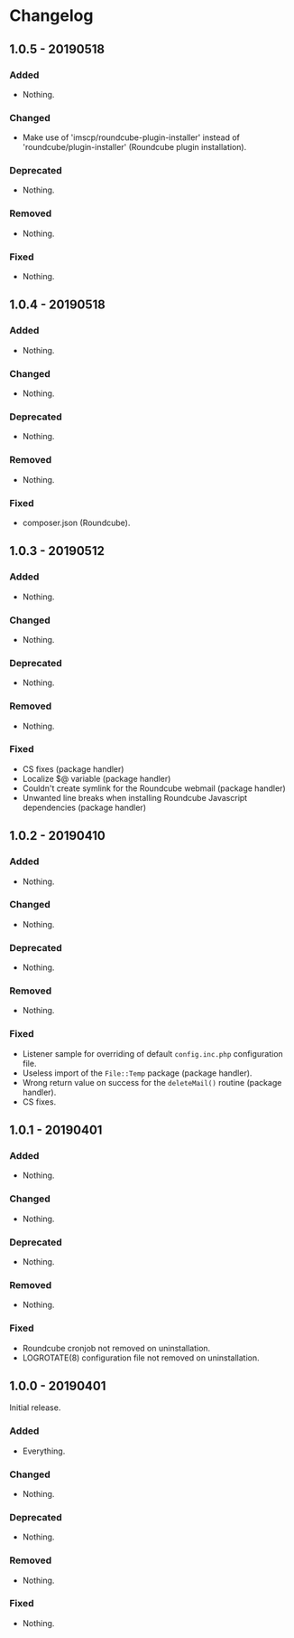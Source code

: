 # Changelog

## 1.0.5 - 20190518

### Added

- Nothing.

### Changed

- Make use of 'imscp/roundcube-plugin-installer' instead of 'roundcube/plugin-installer' (Roundcube plugin installation).

### Deprecated

- Nothing.

### Removed

- Nothing.

### Fixed

- Nothing.

## 1.0.4 - 20190518

### Added

- Nothing.

### Changed

- Nothing.

### Deprecated

- Nothing.

### Removed

- Nothing.

### Fixed

- composer.json (Roundcube).

## 1.0.3 - 20190512

### Added

- Nothing.

### Changed

- Nothing.

### Deprecated

- Nothing.

### Removed

- Nothing.

### Fixed

- CS fixes (package handler)
- Localize $@ variable (package handler)
- Couldn't create symlink for the Roundcube webmail (package handler)
- Unwanted line breaks when installing Roundcube Javascript dependencies (package handler)

## 1.0.2 - 20190410

### Added

- Nothing.

### Changed

- Nothing.

### Deprecated

- Nothing.

### Removed

- Nothing.

### Fixed

- Listener sample for overriding of default `config.inc.php` configuration file.
- Useless import of the `File::Temp` package (package handler).
- Wrong return value on success for the `deleteMail()` routine (package handler).
- CS fixes.

## 1.0.1 - 20190401

### Added

- Nothing.

### Changed

- Nothing.

### Deprecated

- Nothing.

### Removed

- Nothing.

### Fixed

- Roundcube cronjob not removed on uninstallation.
- LOGROTATE(8) configuration file not removed on uninstallation.

## 1.0.0 - 20190401

Initial release.

### Added

- Everything.

### Changed

- Nothing.

### Deprecated

- Nothing.

### Removed

- Nothing.

### Fixed

- Nothing.
